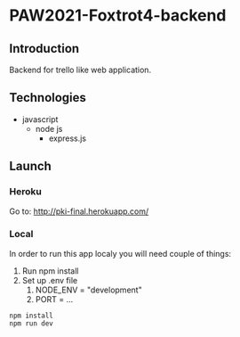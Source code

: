 # PAW2021-Foxtrot4-backend

## Introduction

Backend for trello like web application.

## Technologies
- javascript
  - node js
    - express.js

## Launch

### Heroku

Go to: http://pki-final.herokuapp.com/

### Local

In order to run this app localy you will need couple of things:

1. Run npm install
2. Set up .env file
   1. NODE_ENV = "development"
   2. PORT = ...

```shell
npm install
npm run dev
```